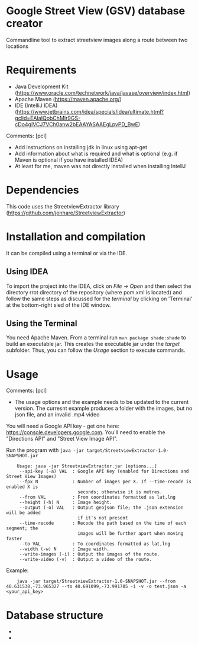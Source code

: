 # Google Street View (GSV) database creator
Commandline tool to extract streetview images along a route between two locations

# Requirements
- Java Development Kit (https://www.oracle.com/technetwork/java/javase/overview/index.html)
- Apache Maven (https://maven.apache.org/)
- IDE (IntelliJ IDEA) (https://www.jetbrains.com/idea/specials/idea/ultimate.html?gclid=EAIaIQobChMIr9GS-cDo4gIVCJ7VCh0anw2bEAAYASAAEgLpvPD_BwE)

Comments: [pcl]
- Add instructions on installing jdk in linux using apt-get
- Add information about what is required and what is optional (e.g. if Maven is optional if you have installed IDEA)
- At least for me, maven was not directly installed when installing IntellJ

# Dependencies
This code uses the StreetviewExtractor library (https://github.com/jonhare/StreetviewExtractor)

# Installation and compilation
It can be compiled using a terminal or via the IDE.
## Using IDEA
To import the project into the IDEA, click on *File -> Open* and then select the directory rrot directory of the repository (where pom.xml is located) and follow the same steps as discussed for the *terminal* by clicking on 'Terminal' at the bottom-right sied of the IDE window.

## Using the Terminal
You need Apache Maven. From a terminal run `mvn package shade:shade` to build an executable jar.
This creates the executable jar under the *target* subfolder. Thus, you can follow the *Usage* section to execute commands. 

# Usage
Comments: [pcl]
- The usage options and the example needs to be updated to the current version. The curresnt example produces a folder with the images, but no json file, and an invalid .mp4 video

You will need a Google API key - get one here: https://console.developers.google.com.
You'll need to enable the "Directions API" and "Street View Image API".

Run the program with `java -jar target/StreetviewExtractor-1.0-SNAPSHOT.jar`


		Usage: java -jar StreetviewExtractor.jar [options...]
		 --api-key (-a) VAL  : Google API Key (enabled for Directions and Street View Images)
		 --fpx N             : Number of images per X. If --time-recode is enabled X is
		                       seconds; otherwise it is metres.
		 --from VAL          : From coordinates formatted as lat,lng
		 --height (-h) N     : Image height.
		 --output (-o) VAL   : Output geojson file; the .json extension will be added
		                       if it's not present
		 --time-recode       : Recode the path based on the time of each segment; the
		                       images will be further apart when moving faster
		 --to VAL            : To coordinates formatted as lat,lng
		 --width (-w) N      : Image width.
		 --write-images (-i) : Output the images of the route.
		 --write-video (-v)  : Output a video of the route.

Example:

		java -jar target/StreetviewExtractor-1.0-SNAPSHOT.jar --from 40.631538,-73.965327 --to 40.691099,-73.991785 -i -v -o test.json -a <your_api_key>


# Database structure
-
-

